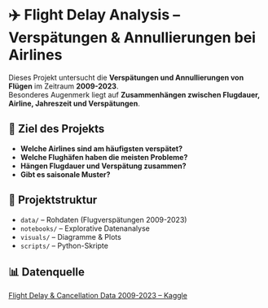 # ✈️ Flight Delay Analysis – Verspätungen & Annullierungen bei Airlines

Dieses Projekt untersucht die **Verspätungen und Annullierungen von Flügen** im Zeitraum **2009-2023**.  
Besonderes Augenmerk liegt auf **Zusammenhängen zwischen Flugdauer, Airline, Jahreszeit und Verspätungen**.

## 🚀 Ziel des Projekts
- **Welche Airlines sind am häufigsten verspätet?**
- **Welche Flughäfen haben die meisten Probleme?**
- **Hängen Flugdauer und Verspätung zusammen?**
- **Gibt es saisonale Muster?**

## 📂 Projektstruktur
- `data/` – Rohdaten (Flugverspätungen 2009-2023)
- `notebooks/` – Explorative Datenanalyse
- `visuals/` – Diagramme & Plots
- `scripts/` – Python-Skripte

## 📊 Datenquelle
[Flight Delay & Cancellation Data 2009-2023 – Kaggle](https://www.kaggle.com/datasets/giovamata/airline-delay-and-cancellation-data-2009-2023)

